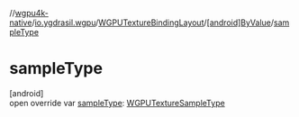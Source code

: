 //[wgpu4k-native](../../../../index.md)/[io.ygdrasil.wgpu](../../index.md)/[WGPUTextureBindingLayout](../index.md)/[[android]ByValue](index.md)/[sampleType](sample-type.md)

# sampleType

[android]\
open override var [sampleType](sample-type.md): [WGPUTextureSampleType](../../-w-g-p-u-texture-sample-type/index.md)